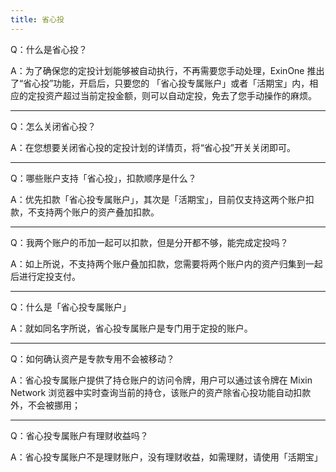```yaml
---
title: 省心投
---
```


Q：什么是省心投？

A：为了确保您的定投计划能够被自动执行，不再需要您手动处理，ExinOne 推出了“省心投”功能，开启后，只要您的 「省心投专属账户」或者「活期宝」内，相应的定投资产超过当前定投金额，则可以自动定投，免去了您手动操作的麻烦。

---

Q：怎么关闭省心投？

A：在您想要关闭省心投的定投计划的详情页，将“省心投”开关关闭即可。

---

Q：哪些账户支持「省心投」，扣款顺序是什么？

A：优先扣款「省心投专属账户」，其次是「活期宝」，目前仅支持这两个账户扣款，不支持两个账户的资产叠加扣款。

---

Q：我两个账户的币加一起可以扣款，但是分开都不够，能完成定投吗？

A：如上所说，不支持两个账户叠加扣款，您需要将两个账户内的资产归集到一起后进行定投支付。

---

Q：什么是「省心投专属账户」

A：就如同名字所说，省心投专属账户是专门用于定投的账户。

---

Q：如何确认资产是专款专用不会被移动？

A：省心投专属账户提供了持仓账户的访问令牌，用户可以通过该令牌在 Mixin Network 浏览器中实时查询当前的持仓，该账户的资产除省心投功能自动扣款外，不会被挪用；

---

Q：省心投专属账户有理财收益吗？

A：省心投专属账户不是理财账户，没有理财收益，如需理财，请使用「活期宝」





